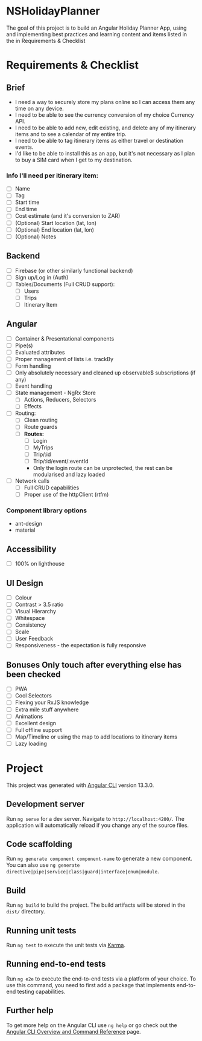 # NSHolidayPlanner

The goal of this project is to build an Angular Holiday Planner App, using and implementing best practices and learning content and items listed in the in Requirements & Checklist

# Requirements & Checklist

## Brief

- I need a way to securely store my plans online so I can access them any time on any device.
- I need to be able to see the currency conversion of my choice Currency API.
- I need to be able to add new, edit existing, and delete any of my itinerary items and to see a calendar of my entire trip.
- I need to be able to tag itinerary items as either travel or destination events.
- I'd like to be able to install this as an app, but it's not necessary as I plan to buy a SIM card when I get to my destination.

### Info I'll need per itinerary item:

- [ ] Name
- [ ] Tag
- [ ] Start time
- [ ] End time
- [ ] Cost estimate (and it's conversion to ZAR)
- [ ] (Optional) Start location (lat, lon)
- [ ] (Optional) End location (lat, lon)
- [ ] (Optional) Notes

## Backend

- [ ] Firebase (or other similarly functional backend)
- [ ] Sign up/Log in (Auth)
- [ ] Tables/Documents (Full CRUD support):
  - [ ] Users
  - [ ] Trips
  - [ ] Itinerary Item

## Angular

- [ ] Container & Presentational components
- [ ] Pipe(s)
- [ ] Evaluated attributes
- [ ] Proper management of lists i.e. trackBy
- [ ] Form handling
- [ ] Only absolutely necessary and cleaned up observable$ subscriptions (if any)
- [ ] Event handling
- [ ] State management - NgRx Store
  - [ ] Actions, Reducers, Selectors
  - [ ] Effects
- [ ] Routing:
  - [ ] Clean routing
  - [ ] Route guards
  - [ ] **Routes:**
    - [ ] Login
    - [ ] MyTrips
    - [ ] Trip/:id
    - [ ] Trip/:id/event/:eventId
    - Only the login route can be unprotected, the rest can be modularised and lazy loaded
- [ ] Network calls
  - [ ] Full CRUD capabilities
  - [ ] Proper use of the httpClient (rtfm)

### Component library options

- ant-design
- material

## Accessibility

- [ ] 100% on lighthouse

## UI Design

- [ ] Colour
- [ ] Contrast > 3.5 ratio
- [ ] Visual Hierarchy
- [ ] Whitespace
- [ ] Consistency
- [ ] Scale
- [ ] User Feedback
- [ ] Responsiveness - the expectation is fully responsive

## Bonuses **Only touch after everything else has been checked**

- [ ] PWA
- [ ] Cool Selectors
- [ ] Flexing your RxJS knowledge
- [ ] Extra mile stuff anywhere
- [ ] Animations
- [ ] Excellent design
- [ ] Full offline support
- [ ] Map/Timeline or using the map to add locations to itinerary items
- [ ] Lazy loading

# Project

This project was generated with [Angular CLI](https://github.com/angular/angular-cli) version 13.3.0.

## Development server

Run `ng serve` for a dev server. Navigate to `http://localhost:4200/`. The application will automatically reload if you change any of the source files.

## Code scaffolding

Run `ng generate component component-name` to generate a new component. You can also use `ng generate directive|pipe|service|class|guard|interface|enum|module`.

## Build

Run `ng build` to build the project. The build artifacts will be stored in the `dist/` directory.

## Running unit tests

Run `ng test` to execute the unit tests via [Karma](https://karma-runner.github.io).

## Running end-to-end tests

Run `ng e2e` to execute the end-to-end tests via a platform of your choice. To use this command, you need to first add a package that implements end-to-end testing capabilities.

## Further help

To get more help on the Angular CLI use `ng help` or go check out the [Angular CLI Overview and Command Reference](https://angular.io/cli) page.
